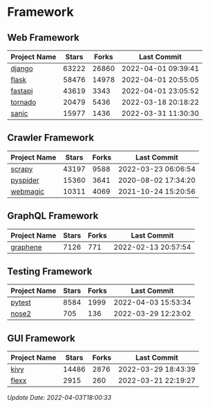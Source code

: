 # Framework

## Web Framework
| Project Name | Stars | Forks | Last Commit |
| ------------ | ----- | ----- | ----------- |
| [django](https://github.com/django/django) | 63222 | 26860 | 2022-04-01 09:39:41 |
| [flask](https://github.com/pallets/flask) | 58476 | 14978 | 2022-04-01 20:55:05 |
| [fastapi](https://github.com/tiangolo/fastapi) | 43619 | 3343 | 2022-04-01 23:05:52 |
| [tornado](https://github.com/tornadoweb/tornado) | 20479 | 5436 | 2022-03-18 20:18:22 |
| [sanic](https://github.com/sanic-org/sanic) | 15977 | 1436 | 2022-03-31 11:30:30 |

## Crawler Framework
| Project Name | Stars | Forks | Last Commit |
| ------------ | ----- | ----- | ----------- |
| [scrapy](https://github.com/scrapy/scrapy) | 43197 | 9588 | 2022-03-23 06:06:54 |
| [pyspider](https://github.com/binux/pyspider) | 15360 | 3641 | 2020-08-02 17:34:20 |
| [webmagic](https://github.com/code4craft/webmagic) | 10311 | 4069 | 2021-10-24 15:20:56 |

## GraphQL Framework
| Project Name | Stars | Forks | Last Commit |
| ------------ | ----- | ----- | ----------- |
| [graphene](https://github.com/graphql-python/graphene) | 7126 | 771 | 2022-02-13 20:57:54 |

## Testing Framework
| Project Name | Stars | Forks | Last Commit |
| ------------ | ----- | ----- | ----------- |
| [pytest](https://github.com/pytest-dev/pytest) | 8584 | 1999 | 2022-04-03 15:53:34 |
| [nose2](https://github.com/nose-devs/nose2) | 705 | 136 | 2022-03-29 12:23:02 |

## GUI Framework
| Project Name | Stars | Forks | Last Commit |
| ------------ | ----- | ----- | ----------- |
| [kivy](https://github.com/kivy/kivy) | 14486 | 2876 | 2022-03-29 18:43:39 |
| [flexx](https://github.com/flexxui/flexx) | 2915 | 260 | 2022-03-21 22:19:27 |

*Update Date: 2022-04-03T18:00:33*
